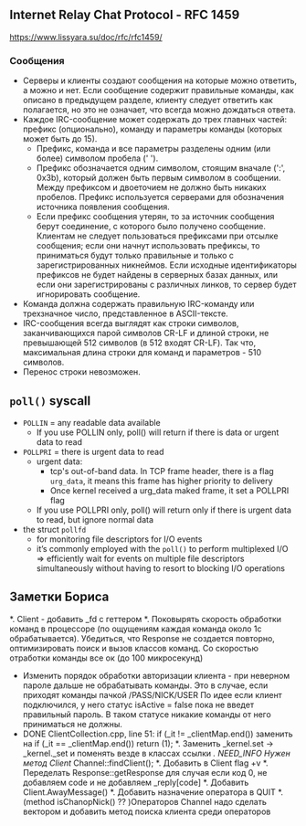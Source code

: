 ## Internet Relay Chat Protocol - RFC 1459
https://www.lissyara.su/doc/rfc/rfc1459/  
### Сообщения
* Серверы и клиенты создают сообщения на которые можно ответить, а можно и нет. Если сообщение содержит правильные команды, как описано в предыдущем разделе, клиенту следует ответить как полагается, но это не означает, что всегда можно дождаться ответа.
* Каждое IRC-сообщение может содержать до трех главных частей: префикс (опционально), команду и параметры команды (которых может быть до 15).
  + Префикс, команда и все параметры разделены одним (или более) символом пробела (' ').
  + Префикс обозначается одним символом, стоящим вначале (':', 0x3b), который должен быть первым символом в сообщении. Между префиксом и двоеточием не должно быть никаких пробелов. Префикс используется серверами для обозначения источника появления сообщения.
  + Если префикс сообщения утерян, то за источник сообщения берут соединение, с которого было получено сообщение. Клиентам не следует пользоваться префиксами при отсылке сообщения; если они начнут использовать префиксы, то приниматься будут только правильные и только с зарегистрированных никнеймов. Если исходные идентификаторы префиксов не будет найдены в серверных базах данных, или если они зарегистрированы с различных линков, то сервер будет игнорировать сообщение.
* Команда должна содержать правильную IRC-команду или трехзначное число, представленное в ASCII-тексте.
* IRC-сообщения всегда выглядят как строки символов, заканчивающихся парой символов CR-LF и длиной строки, не превышающей 512 символов (в 512 входят CR-LF). Так что, максимальная длина строки для команд и параметров - 510 символов.
* Перенос строки невозможен.

## `poll()` syscall
* `POLLIN` = any readable data available
  + If you use POLLIN only, poll() will return if there is data or urgent data to read
* `POLLPRI` = there is urgent data to read
  + urgent data:
    - tcp's out-of-band data. In TCP frame header, there is a flag `urg_data`, it  means this frame has higher priority to delivery
    - Once kernel received a urg_data maked frame, it set a POLLPRI flag
  + If you use POLLPRI only, poll() will return only if there is urgent data to read, but ignore normal data
* the struct `pollfd`
  + for monitoring file descriptors for I/O events
  + it’s commonly employed with the `poll()` to perform multiplexed I/O => efficiently wait for events on multiple file descriptors simultaneously without having to resort to blocking I/O operations


## Заметки Бориса
*. Client - добавить _fd с геттером
*. Поковырять скорость обработки команд в процессоре (по ощущениям каждая команда около 1с обрабатывается).
     Убедиться, что Response не создается повторно, оптимизировать поиск и вызов классов команд.
   Со скоростью отработки команды все ок (до 100 микросекунд)

* Изменить порядок обработки авторизации клиента - при неверном пароле дальше не обрабатывать команды.
   Это в случае, если приходят команды пачкой /PASS/NICK/USER
   По идее если клиент подключился, у него статус isActive = false пока не введет правильный пароль. В таком статусе
   никакие команды от него приниматься не должны.
* DONE ClientCollection.cpp, line 51:
   if (_it != _clientMap.end()) заменить на if (_it == _clientMap.end()) return (1);
*. Заменить _kernel.set -> _kernel._set и поменять везде в классах ссылки
*. NEED_INFO Нужен метод Client* Channel::findClient();
*. Добавить в Client flag +v
*. Переделать Response::getResponse для случая если код 0, не добавляем code и не добавляем _reply[code]
*. Добавить Client.AwayMessage()
*. Добавить назначение оператора в QUIT
*. (method isChanopNick() ?? )Операторов Channel надо сделать вектором и добавить метод поиска клиента среди операторов
